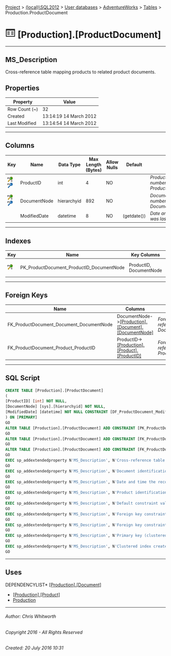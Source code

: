 #### 

[Project](../../../../index.md) > [(local)\\SQL2012](../../../index.md) > [User databases](../../index.md) > [AdventureWorks](../index.md) > [Tables](Tables.md) > Production.ProductDocument

# ![Tables](../../../../Images/Table32.png) [Production].[ProductDocument]

---

## <a name="#description"></a>MS_Description

Cross-reference table mapping products to related product documents.

## <a name="#properties"></a>Properties

| Property | Value |
|---|---|
| Row Count (~) | 32 |
| Created | 13:14:19 14 March 2012 |
| Last Modified | 13:14:54 14 March 2012 |


---

## <a name="#columns"></a>Columns

| Key | Name | Data Type | Max Length (Bytes) | Allow Nulls | Default | Description |
|---|---|---|---|---|---|---|
| [![Cluster Primary Key PK_ProductDocument_ProductID_DocumentNode: ProductID\DocumentNode](../../../../Images/pkcluster.png)](#indexes)[![Foreign Keys FK_ProductDocument_Product_ProductID: [Production].[Product].ProductID](../../../../Images/fk.png)](#foreignkeys) | ProductID | int | 4 | NO |  | _Product identification number. Foreign key to Product.ProductID._ |
| [![Cluster Primary Key PK_ProductDocument_ProductID_DocumentNode: ProductID\DocumentNode](../../../../Images/pkcluster.png)](#indexes)[![Foreign Keys FK_ProductDocument_Document_DocumentNode: [Production].[Document].DocumentNode](../../../../Images/fk.png)](#foreignkeys) | DocumentNode | hierarchyid | 892 | NO |  | _Document identification number. Foreign key to Document.DocumentNode._ |
|  | ModifiedDate | datetime | 8 | NO | (getdate()) | _Date and time the record was last updated._ |


---

## <a name="#indexes"></a>Indexes

| Key | Name | Key Columns | Unique | Description |
|---|---|---|---|---|
| [![Cluster Primary Key PK_ProductDocument_ProductID_DocumentNode: ProductID\DocumentNode](../../../../Images/pkcluster.png)](#indexes) | PK_ProductDocument_ProductID_DocumentNode | ProductID, DocumentNode | YES | _Primary key (clustered) constraint_ |


---

## <a name="#foreignkeys"></a>Foreign Keys

| Name | Columns | Description |
|---|---|---|
| FK_ProductDocument_Document_DocumentNode | DocumentNode->[[Production].[Document].[DocumentNode]](Document.md) | _Foreign key constraint referencing Document.DocumentNode._ |
| FK_ProductDocument_Product_ProductID | ProductID->[[Production].[Product].[ProductID]](Product.md) | _Foreign key constraint referencing Product.ProductID._ |


---

## <a name="#sqlscript"></a>SQL Script

```sql
CREATE TABLE [Production].[ProductDocument]
(
[ProductID] [int] NOT NULL,
[DocumentNode] [sys].[hierarchyid] NOT NULL,
[ModifiedDate] [datetime] NOT NULL CONSTRAINT [DF_ProductDocument_ModifiedDate] DEFAULT (getdate())
) ON [PRIMARY]
GO
ALTER TABLE [Production].[ProductDocument] ADD CONSTRAINT [PK_ProductDocument_ProductID_DocumentNode] PRIMARY KEY CLUSTERED  ([ProductID], [DocumentNode]) ON [PRIMARY]
GO
ALTER TABLE [Production].[ProductDocument] ADD CONSTRAINT [FK_ProductDocument_Document_DocumentNode] FOREIGN KEY ([DocumentNode]) REFERENCES [Production].[Document] ([DocumentNode])
GO
ALTER TABLE [Production].[ProductDocument] ADD CONSTRAINT [FK_ProductDocument_Product_ProductID] FOREIGN KEY ([ProductID]) REFERENCES [Production].[Product] ([ProductID])
GO
EXEC sp_addextendedproperty N'MS_Description', N'Cross-reference table mapping products to related product documents.', 'SCHEMA', N'Production', 'TABLE', N'ProductDocument', NULL, NULL
GO
EXEC sp_addextendedproperty N'MS_Description', N'Document identification number. Foreign key to Document.DocumentNode.', 'SCHEMA', N'Production', 'TABLE', N'ProductDocument', 'COLUMN', N'DocumentNode'
GO
EXEC sp_addextendedproperty N'MS_Description', N'Date and time the record was last updated.', 'SCHEMA', N'Production', 'TABLE', N'ProductDocument', 'COLUMN', N'ModifiedDate'
GO
EXEC sp_addextendedproperty N'MS_Description', N'Product identification number. Foreign key to Product.ProductID.', 'SCHEMA', N'Production', 'TABLE', N'ProductDocument', 'COLUMN', N'ProductID'
GO
EXEC sp_addextendedproperty N'MS_Description', N'Default constraint value of GETDATE()', 'SCHEMA', N'Production', 'TABLE', N'ProductDocument', 'CONSTRAINT', N'DF_ProductDocument_ModifiedDate'
GO
EXEC sp_addextendedproperty N'MS_Description', N'Foreign key constraint referencing Document.DocumentNode.', 'SCHEMA', N'Production', 'TABLE', N'ProductDocument', 'CONSTRAINT', N'FK_ProductDocument_Document_DocumentNode'
GO
EXEC sp_addextendedproperty N'MS_Description', N'Foreign key constraint referencing Product.ProductID.', 'SCHEMA', N'Production', 'TABLE', N'ProductDocument', 'CONSTRAINT', N'FK_ProductDocument_Product_ProductID'
GO
EXEC sp_addextendedproperty N'MS_Description', N'Primary key (clustered) constraint', 'SCHEMA', N'Production', 'TABLE', N'ProductDocument', 'CONSTRAINT', N'PK_ProductDocument_ProductID_DocumentNode'
GO
EXEC sp_addextendedproperty N'MS_Description', N'Clustered index created by a primary key constraint.', 'SCHEMA', N'Production', 'TABLE', N'ProductDocument', 'INDEX', N'PK_ProductDocument_ProductID_DocumentNode'
GO

```


---

## <a name="#uses"></a>Uses

DEPENDENCYLIST* [[Production].[Document]](Document.md)
* [[Production].[Product]](Product.md)
* [Production](../Security/Schemas/Production.md)


---

###### Author:  Chris Whitworth

###### Copyright 2016 - All Rights Reserved

###### Created: 20 July 2016 10:31

